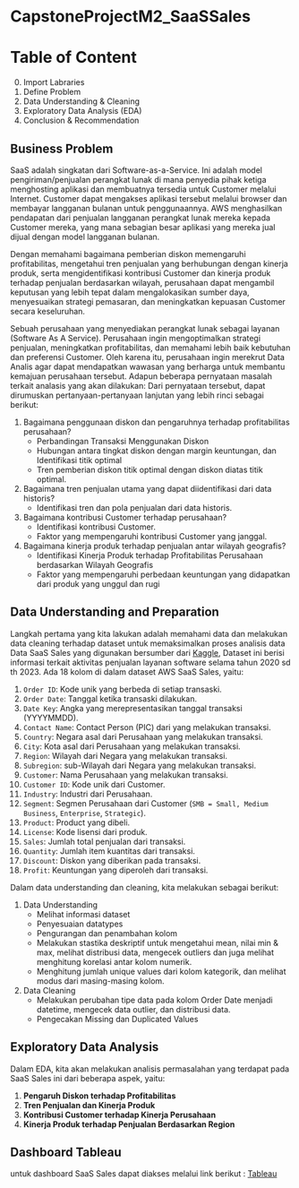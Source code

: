 # CapstoneProjectM2_SaaSSales

# Table of Content
0. Import Labraries
1. Define Problem
2. Data Understanding & Cleaning
3. Exploratory Data Analysis (EDA)
4. Conclusion & Recommendation

    
## Business Problem
SaaS adalah singkatan dari Software-as-a-Service. Ini adalah model pengiriman/penjualan perangkat lunak di mana penyedia pihak ketiga menghosting aplikasi dan membuatnya tersedia untuk Customer melalui Internet. Customer dapat mengakses aplikasi tersebut melalui browser dan membayar langganan bulanan untuk penggunaannya. AWS menghasilkan pendapatan dari penjualan langganan perangkat lunak mereka kepada Customer mereka, yang mana sebagian besar aplikasi yang mereka jual dijual dengan model langganan bulanan.

Dengan memahami bagaimana pemberian diskon memengaruhi profitabilitas, mengetahui tren penjualan yang berhubungan dengan kinerja produk, serta mengidentifikasi kontribusi Customer dan kinerja produk terhadap penjualan berdasarkan wilayah, perusahaan dapat mengambil keputusan yang lebih tepat dalam mengalokasikan sumber daya, menyesuaikan strategi pemasaran, dan meningkatkan kepuasan Customer secara keseluruhan.

Sebuah perusahaan yang menyediakan perangkat lunak sebagai layanan (Software As A Service). Perusahaan ingin mengoptimalkan strategi penjualan, meningkatkan profitabilitas, dan memahami lebih baik kebutuhan dan preferensi Customer. Oleh karena itu, perusahaan ingin merekrut Data Analis agar dapat mendapatkan wawasan yang berharga untuk membantu kemajuan perusahaan tersebut. Adapun beberapa pernyataan masalah terkait analasis yang akan dilakukan:
Dari pernyataan tersebut, dapat dirumuskan pertanyaan-pertanyaan lanjutan yang lebih rinci sebagai berikut:

  1. Bagaimana penggunaan diskon dan pengaruhnya terhadap profitabilitas perusahaan?
      - Perbandingan Transaksi Menggunakan Diskon
      - Hubungan antara tingkat diskon dengan margin keuntungan, dan Identifikasi titik optimal 
      - Tren pemberian diskon titik optimal dengan diskon diatas titik optimal.
  2. Bagaimana tren penjualan utama yang dapat diidentifikasi dari data historis?
      - Identifikasi tren dan pola penjualan dari data historis.
  3. Bagaimana kontribusi Customer terhadap perusahaan?
      - Identifikasi kontribusi Customer.
      - Faktor yang mempengaruhi kontribusi Customer yang janggal.
  4. Bagaimana kinerja produk terhadap penjualan antar wilayah geografis?
      - Identifikasi Kinerja Produk terhadap Profitabilitas Perusahaan berdasarkan Wilayah Geografis
      - Faktor yang mempengaruhi perbedaan keuntungan yang didapatkan dari produk yang unggul dan rugi

## Data Understanding and Preparation
Langkah pertama yang kita lakukan adalah memahami data dan melakukan data cleaning terhadap dataset untuk memaksimalkan proses analisis data
Data SaaS Sales yang digunakan bersumber dari [Kaggle](https://www.kaggle.com/datasets/nnthanh101/aws-saas-sales),
Dataset ini berisi informasi terkait aktivitas penjualan layanan software selama tahun 2020 sd th 2023. Ada 18 kolom di dalam dataset AWS SaaS Sales, yaitu:  

1. `Order ID`: Kode unik yang berbeda di setiap transaski.
2. `Order Date`: Tanggal ketika transaski dilakukan. 
3. `Date Key`: Angka yang merepresentasikan tanggal transaksi (YYYYMMDD). 
4. `Contact Name`: Contact Person (PIC) dari yang melakukan transaksi.
5. `Country`: Negara asal dari Perusahaan yang melakukan transaksi. 
6. `City`: Kota asal dari Perusahaan yang melakukan transaksi. 
7. `Region`: Wilayah dari Negara yang melakukan transaksi. 
8. `Subregion`: sub-Wilayah dari Negara yang melakukan transaksi.
9. `Customer`: Nama Perusahaan yang melakukan transaksi. 
10. `Customer ID`: Kode unik dari Customer. 
11. `Industry`: Industri dari Perusahaan. 
12. `Segment`: Segmen Perusahaan dari Customer (`SMB = Small, Medium Business`, `Enterprise`, `Strategic`).
13. `Product`: Product yang dibeli. 
14. `License`: Kode lisensi dari produk. 
15. `Sales`: Jumlah total penjualan dari transaksi. 
16. `Quantity`:  Jumlah item kuantitas dari transaksi. 
17. `Discount`: Diskon yang diberikan pada transaksi.
18. `Profit`: Keuntungan yang diperoleh dari transaksi. 

Dalam data understanding dan cleaning, kita melakukan sebagai berikut: 
1. Data Understanding
   - Melihat informasi dataset
   - Penyesuaian datatypes
   - Pengurangan dan penambahan kolom
   - Melakukan stastika deskriptif untuk mengetahui mean, nilai min & max, melihat distribusi data, mengecek outliers dan juga melihat menghitung korelasi antar kolom numerik.
   - Menghitung jumlah unique values dari kolom kategorik, dan melihat modus dari masing-masing kolom.
3. Data Cleaning
   - Melakukan perubahan tipe data pada kolom Order Date menjadi datetime, mengecek data outlier, dan distribusi data.
   - Pengecakan Missing dan Duplicated Values


## Exploratory Data Analysis
Dalam EDA, kita akan melakukan analisis permasalahan yang terdapat pada SaaS Sales ini dari beberapa aspek, yaitu:
  1. **Pengaruh Diskon terhadap Profitabilitas**
  2. **Tren Penjualan dan Kinerja Produk**
  3. **Kontribusi Customer terhadap Kinerja Perusahaan**
  4. **Kinerja Produk terhadap Penjualan Berdasarkan Region** 


## Dashboard Tableau
untuk dashboard SaaS Sales dapat diakses melalui link berikut : [Tableau](https://public.tableau.com/views/SaaSSales_17136300695510/SaaSDashboard?:language=en-US&:sid=&:display_count=n&:origin=viz_share_link)
